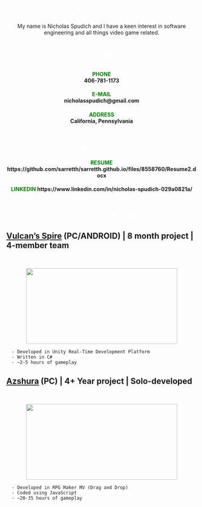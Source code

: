 <h1 align = "center">
  <font color="white">About me</font>
    </h1>

<p align = "center">
  My name is Nicholas Spudich and I have a keen interest in software engineering and all things video game related.
</p>

<h1 align = "center">
  <font color="white">Contact</font>
    </h1>


<h4 align="center">
  <font color="green">PHONE</font>
  <br>
  406-781-1173
</h4>
<h4 align="center">  
  <font color="green">E-MAIL</font> 
  <br>
  nicholasspudich@gmail.com
</h4>
<h4 align="center">  
  <font color="green">ADDRESS</font>
  <br>
  California, Pennsylvania
</h4>



<h1 align = "center">
  <font color="white">Resources</font>
    </h1>
<h4 align="center">
  <font color="green">RESUME</font>
    https://github.com/sarretth/sarretth.github.io/files/8558760/Resume2.docx
  <br>
</h4>

<h4 align="center">
  <font color="green">LINKEDIN</font>
    https://www.linkedin.com/in/nicholas-spudich-029a0821a/
</h4>

<h1 align = "center">
  <font color="white">Past Projects</font>
    </h1>

  ## [Vulcan’s Spire](https://streamable.com/uqlbdo) (PC/ANDROID) | 8 month project | 4-member team 
  <br>
  <p align = "center">
  <img src="https://user-images.githubusercontent.com/64248034/165195624-c0ae09d8-3f07-4c74-bf3f-7a43e26652aa.png" width="400" height="200">
  </p>
      
      - Developed in Unity Real-Time Development Platform
      - Written in C#
      - ~2-5 hours of gameplay


  ## [Azshura](https://forums.rpgmakerweb.com/index.php?threads/azshura-1-0.132229/) (PC) | 4+ Year project | Solo-developed
  <br>
  <p align = "center">
    <img src="https://user-images.githubusercontent.com/64248034/165196535-d897d503-79d9-4ffa-8c62-300cbfc932b0.png" width="400" height="200">
  </p>
  
      - Developed in RPG Maker MV (Drag and Drop)
      - Coded using JavaScript
      - ~20-35 hours of gameplay
